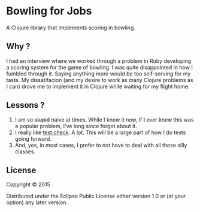 # Bowling for Jobs

A Clojure library that implements scoring in bowling.

## Why ?

I had an interview where we worked through a problem in Ruby developing a scoring system for the game of bowling. I was quite disappointed in how I fumbled through it. Saying anything more would be too self-serving for my taste. My dissatifacion (and my desire to work as many Clojure problems as I can) drove me to implement it in Clojure while waiting for my flight home.

## Lessons ?

1. I am so ~~stupid~~ naive at times. While I know it now, if I ever knew this was a popular problem, I've long since forgot about it.
2. I really like [test.check](https://github.com/clojure/test.check). A lot. This will be a large part of how I do tests going forward.
3. And, yes, in most cases, I prefer to not have to deal with all those silly classes.

## License

Copyright © 2015

Distributed under the Eclipse Public License either version 1.0 or (at
your option) any later version.
